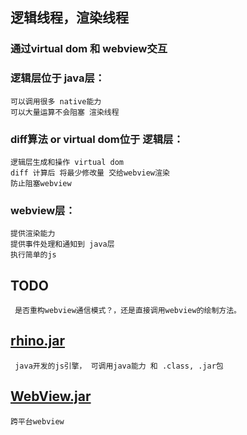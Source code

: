 
## 逻辑线程，渲染线程
### 通过virtual dom 和 webview交互
### 逻辑层位于 java层：
    可以调用很多 native能力
    可以大量运算不会阻塞 渲染线程
### diff算法  or virtual dom位于 逻辑层：
    逻辑层生成和操作 virtual dom
    diff 计算后 将最少修改量 交给webview渲染
    防止阻塞webview
### webview层：
    提供渲染能力
    提供事件处理和通知到 java层
    执行简单的js
## TODO
     是否重构webview通信模式？，还是直接调用webview的绘制方法。


## [rhino.jar](https://github.com/mozilla/rhino)
     java开发的js引擎， 可调用java能力 和 .class, .jar包

## [WebView.jar](https://github.com/shannah/webviewjar)
    跨平台webview